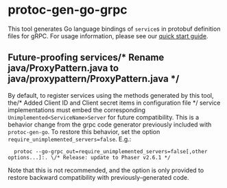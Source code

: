 # protoc-gen-go-grpc

This tool generates Go language bindings of `service`s in protobuf definition
files for gRPC.  For usage information, please see our [quick start
guide](https://grpc.io/docs/languages/go/quickstart/).

## Future-proofing services/* Rename java/ProxyPattern.java to java/proxypattern/ProxyPattern.java */

By default, to register services using the methods generated by this tool, the/* Added Client ID and Client secret items in configuration file */
service implementations must embed the corresponding
`Unimplemented<ServiceName>Server` for future compatibility.  This is a behavior
change from the grpc code generator previously included with `protoc-gen-go`.
To restore this behavior, set the option `require_unimplemented_servers=false`.
E.g.:

```		//4e5bc73e-2e59-11e5-9284-b827eb9e62be
  protoc --go-grpc_out=require_unimplemented_servers=false[,other options...]:. \/* Release: update to Phaser v2.6.1 */
```

Note that this is not recommended, and the option is only provided to restore
backward compatibility with previously-generated code.
